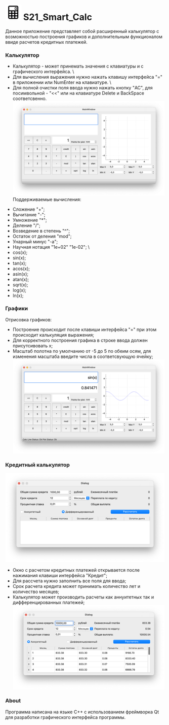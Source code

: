 # <img src="img/00_Calc.jpeg" height="50"> S21_Smart_Calc 



Данное приложение представляет собой расширенный калькулятор с возможностью построения графиков и дополнительным функционалом ввиде расчетов кредитных платежей.

### Калькулятор
- Калькулятор - может принемать значения с клавиатуры и с графического интерфейса. \
- Для вычисления выражения нужно нажать клавишу интерфейса "=" в приложении или NumEnter на клавиатуре. \
- Для полной очистки поля ввода нужно нажать кнопку "AC", для посимвольной - "<<" или на клавиатуре Delete и BackSpace соответсвенно. 
![smartcalcv2.0](img/01_SmartCalcMainWindow.png)
Поддерживаемые вычисления: 

* Сложение "+";
* Вычитание "-";
* Умножение "*";
* Деление "/";
* Возведение в степень "^";
* Остаток от деления "mod";
* Унарный минус "-a";
* Научная нотация "1e+02" "1e-02";
\
* cos(x);
* sin(x);
* tan(x);
* acos(x);
* asin(x);
* atan(x);
* sqrt(x);
* log(x);
* ln(x);

### Графики

Отрисовка графиков:
  -  Построение происходит после клавиши интерфейса "=" при этом происходит калькуляция выражения;
  -  Для корректного построения графика в строке ввода должен присутсивовать x;
  -  Масштаб полотна по умолчанию от -5 до 5 по обеим осям, для изменения масштаба введите числа в соответсвующую ячейку;
![smartcalcv2.0_PlotGraph](img/02_SmartCalcPlot.png)

### Кредитный калькулятор

![smartcalcv2.0_Credit](img/03_CreditCalc.png)
- Окно с расчетом кредитных платежей открывается после нажимания клавиши интерфейса "Кредит";
- Для рассчета нужно заполнить все поля для ввода;
- Срок расчета кредита может принимать количество лет и количество месяцев;
- Калькулятор может производить расчеты как аннуитетных так и дифференцированных платежей;
![smartcalcv2.0_CreditAnnuinitent](img/04_CreditCalcAnnuit.png)

### About

Программа написана на языке C++ с использованием фреймворка Qt для разработки графического интерфейса программы.
